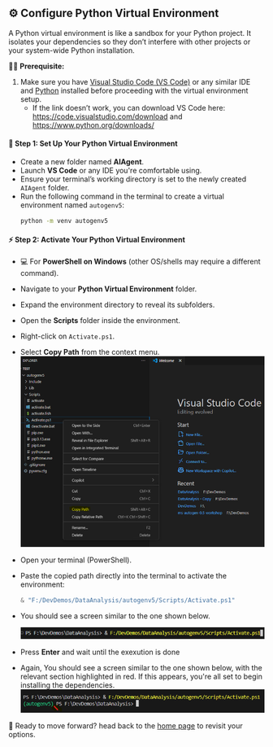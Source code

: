 ## ⚙️ Configure Python Virtual Environment
A Python virtual environment is like a sandbox for your Python project. It isolates your dependencies so they don’t interfere with other projects or your system-wide Python installation.

🧑‍💻 **Prerequisite:** 
1. Make sure you have [Visual Studio Code (VS Code)](https://code.visualstudio.com/download) or any similar IDE and [Python](https://www.python.org/downloads/) installed before proceeding with the virtual environment setup.
    * If the link doesn’t work, you can download VS Code here: https://code.visualstudio.com/download and https://www.python.org/downloads/
#### 🐍 Step 1: Set Up Your Python Virtual Environment
- Create a new folder named **AIAgent**.
- Launch **VS Code** or any IDE you're comfortable using.
- Ensure your terminal’s working directory is set to the newly created `AIAgent` folder.
- Run the following command in the terminal to create a virtual environment named `autogenv5`:
  ```bash
  python -m venv autogenv5
  ```

#### ⚡ Step 2: Activate Your Python Virtual Environment
   - 💻 For **PowerShell on Windows** (other OS/shells may require a different command).
   - Navigate to your **Python Virtual Environment** folder.
   - Expand the environment directory to reveal its subfolders.
   - Open the **Scripts** folder inside the environment.
   - Right-click on `Activate.ps1`.
   - Select **Copy Path** from the context menu.
     ![](/AgentcisAI/ms-autogen/intro-to-ms-autogen/docs/images/right_click_copy_path_activate_py_env.png)
   - Open your terminal (PowerShell).
   - Paste the copied path directly into the terminal to activate the environment:
     ```powershell
     & "F:/DevDemos/DataAnalysis/autogenv5/Scripts/Activate.ps1"
   - You should see a screen similar to the one shown below.

     ![](/AgentcisAI/ms-autogen/intro-to-ms-autogen/docs/images/ps_script_activate_py_env.png)
   - Press **Enter** and wait until the exexution is done
   - Again, You should see a screen similar to the one shown below, with the relevant section highlighted in red. If this appears, you're all set to begin installing the dependencies.
     ![](/AgentcisAI/ms-autogen/intro-to-ms-autogen/docs/images/pyenv.png)

🌟 Ready to move forward? head back to the [home page](../index.md) to revisit your options.
